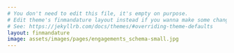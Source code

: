 ```yaml
---
# You don't need to edit this file, it's empty on purpose.
# Edit theme's finmandature layout instead if you wanna make some changes
# See: https://jekyllrb.com/docs/themes/#overriding-theme-defaults
layout: finmandature
image: assets/images/pages/engagements_schema-small.jpg
---
```

